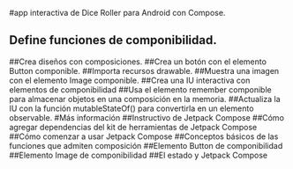 #app interactiva de Dice Roller para Android con Compose.

## Define funciones de componibilidad.
##Crea diseños con composiciones.
##Crea un botón con el elemento Button componible.
##Importa recursos drawable.
##Muestra una imagen con el elemento Image componible.
##Crea una IU interactiva con elementos de componibilidad
##Usa el elemento remember componible para almacenar objetos en una composición en la memoria.
##Actualiza la IU con la función mutableStateOf() para convertirla en un elemento observable.
#Más información
##Instructivo de Jetpack Compose
##Cómo agregar dependencias del kit de herramientas de Jetpack Compose
##Cómo comenzar a usar Jetpack Compose
##Conceptos básicos de las funciones que admiten composición
##Elemento Button de componibilidad
##Elemento Image de componibilidad
##El estado y Jetpack Compose

